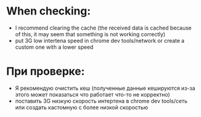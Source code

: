 # When checking:
- I recommend clearing the cache (the received data is cached because of this, it may seem that something is not working correctly)
- put 3G low intertena speed in chrome dev tools/network or create a custom one with a lower speed

# При проверке:
- Я рекомендую очистить кеш (полученные данные кешируются из-за этого может показаться что работает что-то не корректно) 
- поставить 3G низкую скорость интертена в chrome dev tools/сеть или создать кастомную с более низкой скоростью
